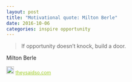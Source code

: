```yaml
---
layout: post
title: "Motivational quote: Milton Berle"
date: 2016-10-06
categories: inspire opportunity
---
```

> If opportunity doesn’t knock, build a door.

Milton Berle

<span style="z-index:50;font-size:0.9em;"><img src="https://theysaidso.com/branding/theysaidso.png" height="20" width="20" alt="theysaidso.com"/><a href="https://theysaidso.com" title="Powered by quotes from theysaidso.com" style="color: #9fcc25; margin-left: 4px; vertical-align: middle;">theysaidso.com</a></span>
